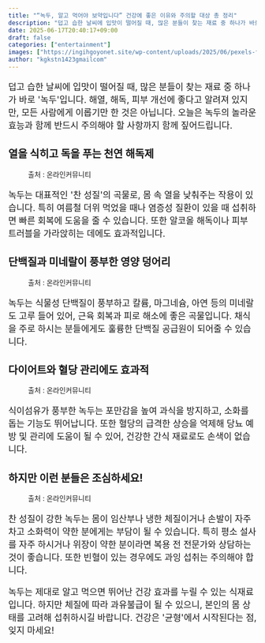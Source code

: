 ```yaml
---
title: "“녹두, 알고 먹어야 보약입니다” 건강에 좋은 이유와 주의할 대상 총 정리"
description: "덥고 습한 날씨에 입맛이 떨어질 때, 많은 분들이 찾는 재료 중 하나가 바로 '녹두'입니다. 해열, 해독, 피부 개선에 좋다고 알려져 있지만, 모든 사람에게 이롭기만 한 것은 아닙니다. 오늘은 녹두의 놀라운 효능과 함께 반드시 주의해야 할 사항까지 함께 짚어드립니다."
date: 2025-06-17T20:40:17+09:00
draft: false
categories: ["entertainment"]
images: ["https://ingihgoyonet.site/wp-content/uploads/2025/06/pexels-foodphotography-17995676-683x1024.jpg", "https://ingihgoyonet.site/wp-content/uploads/2025/06/pexels-vie-studio-7420815-683x1024.jpg", "https://ingihgoyonet.site/wp-content/uploads/2025/06/pexels-vie-studio-7420816-683x1024.jpg", "https://ingihgoyonet.site/wp-content/uploads/2025/06/pexels-pavel-danilyuk-7055955-1024x684.jpg"]
author: "kgkstn1423gmailcom"
---
```


<p style="font-size:18px">덥고 습한 날씨에 입맛이 떨어질 때, 많은 분들이 찾는 재료 중 하나가 바로 '녹두'입니다. 해열, 해독, 피부 개선에 좋다고 알려져 있지만, 모든 사람에게 이롭기만 한 것은 아닙니다. 오늘은 녹두의 놀라운 효능과 함께 반드시 주의해야 할 사항까지 함께 짚어드립니다.</p> <h2 >열을 식히고 독을 푸는 천연 해독제</h2> <figure ><img src="https://ingihgoyonet.site/wp-content/uploads/2025/06/pexels-foodphotography-17995676-683x1024.jpg" alt="" style="aspect-ratio:16/9;object-fit:cover"/><figcaption >출처 : 온라인커뮤니티</figcaption></figure> <p style="font-size:18px">녹두는 대표적인 '찬 성질'의 곡물로, 몸 속 열을 낮춰주는 작용이 있습니다. 특히 여름철 더위 먹었을 때나 염증성 질환이 있을 때 섭취하면 빠른 회복에 도움을 줄 수 있습니다. 또한 알코올 해독이나 피부 트러블을 가라앉히는 데에도 효과적입니다.</p> <h2 >단백질과 미네랄이 풍부한 영양 덩어리</h2> <figure ><img src="https://ingihgoyonet.site/wp-content/uploads/2025/06/pexels-vie-studio-7420815-683x1024.jpg" alt="" style="aspect-ratio:16/9;object-fit:cover"/><figcaption >출처 : 온라인커뮤니티</figcaption></figure> <p style="font-size:18px">녹두는 식물성 단백질이 풍부하고 칼륨, 마그네슘, 아연 등의 미네랄도 고루 들어 있어, 근육 회복과 피로 해소에 좋은 곡물입니다. 채식을 주로 하시는 분들에게도 훌륭한 단백질 공급원이 되어줄 수 있습니다.</p> <h2 >다이어트와 혈당 관리에도 효과적</h2> <figure ><img src="https://ingihgoyonet.site/wp-content/uploads/2025/06/pexels-vie-studio-7420816-683x1024.jpg" alt="" style="aspect-ratio:16/9;object-fit:cover"/><figcaption >출처 : 온라인커뮤니티</figcaption></figure> <p style="font-size:18px">식이섬유가 풍부한 녹두는 포만감을 높여 과식을 방지하고, 소화를 돕는 기능도 뛰어납니다. 또한 혈당의 급격한 상승을 억제해 당뇨 예방 및 관리에 도움이 될 수 있어, 건강한 간식 재료로도 손색이 없습니다.</p> <h2 >하지만 이런 분들은 조심하세요!</h2> <figure ><img src="https://ingihgoyonet.site/wp-content/uploads/2025/06/pexels-pavel-danilyuk-7055955-1024x684.jpg" alt="" style="aspect-ratio:16/9;object-fit:cover"/><figcaption >출처 : 온라인커뮤니티</figcaption></figure> <p style="font-size:18px">찬 성질이 강한 녹두는 몸이 임산부나 냉한 체질이거나 손발이 자주 차고 소화력이 약한 분에게는 부담이 될 수 있습니다. 특히 평소 설사를 자주 하시거나 위장이 약한 분이라면 복용 전 전문가와 상담하는 것이 좋습니다. 또한 빈혈이 있는 경우에도 과잉 섭취는 주의해야 합니다.</p> <p style="font-size:18px">녹두는 제대로 알고 먹으면 뛰어난 건강 효과를 누릴 수 있는 식재료 입니다. 하지만 체질에 따라 과유불급이 될 수 있으니, 본인의 몸 상태를 고려해 섭취하시길 바랍니다. 건강은 '균형'에서 시작된다는 점, 잊지 마세요!</p>